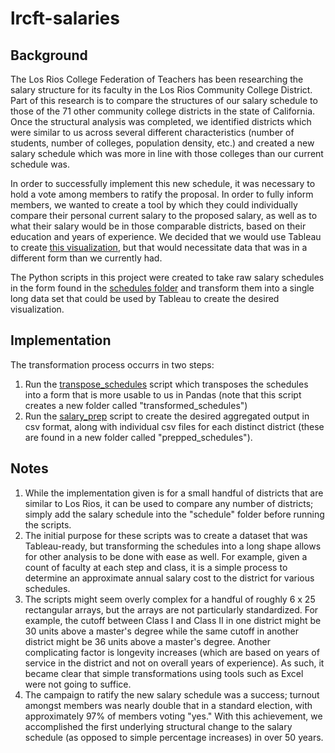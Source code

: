 # lrcft-salaries

## Background
The Los Rios College Federation of Teachers has been researching the salary structure for its faculty in the Los Rios Community College District. Part of this research is to compare the structures of our salary schedule to those of the 71 other community college districts in the state of California. Once the structural analysis was completed, we identified districts which were similar to us across several different characteristics (number of students, number of colleges, population density, etc.) and created a new salary schedule which was more in line with those colleges than our current schedule was. 

In order to successfully implement this new schedule, it was necessary to hold a vote among members to ratify the proposal. In order to fully inform members, we wanted to create a tool by which they could individually compare their personal current salary to the proposed salary, as well as to what their salary would be in those comparable districts, based on their education and years of experience. We decided that we would use Tableau to create [this visualization](https://public.tableau.com/app/profile/brett.sanchez/viz/salarytableau/Salary), but that would necessitate data that was in a different form than we currently had.

The Python scripts in this project were created to take raw salary schedules in the form found in the [schedules folder](schedules/) and transform them into a single long data set that could be used by Tableau to create the desired visualization.

## Implementation
The transformation process occurrs in two steps:
1. Run the [transpose_schedules](python_scripts/transpose_schedules.ipynb) script which transposes the schedules into a form that is more usable to us in Pandas (note that this script creates a new folder called "transformed_schedules")
2. Run the [salary_prep](python_scripts/salary_prep.ipynb) script to create the desired aggregated output in csv format, along with individual csv files for each distinct district (these are found in a new folder called "prepped_schedules"). 

## Notes
1. While the implementation given is for a small handful of districts that are similar to Los Rios, it can be used to compare any number of districts; simply add the salary schedule into the "schedule" folder before running the scripts.
2. The initial purpose for these scripts was to create a dataset that was Tableau-ready, but transforming the schedules into a long shape allows for other analysis to be done with ease as well. For example, given a count of faculty at each step and class, it is a simple process to determine an approximate annual salary cost to the district for various schedules. 
3. The scripts might seem overly complex for a handful of roughly 6 x 25 rectangular arrays, but the arrays are not particularly standardized. For example, the cutoff between Class I and Class II in one district might be 30 units above a master's degree while the same cutoff in another district might be 36 units above a master's degree. Another complicating factor is longevity increases (which are based on years of service in the district and not on overall years of experience). As such, it became clear that simple transformations using tools such as Excel were not going to suffice.
4. The campaign to ratify the new salary schedule was a success; turnout amongst members was nearly double that in a standard election, with approximately 97% of members voting "yes." With this achievement, we accomplished the first underlying structural change to the salary schedule (as opposed to simple percentage increases) in over 50 years.
